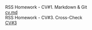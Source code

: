 RSS Homework - CV#1. Markdown & Git  
[cv.md](https://scake429.github.io/rsschool-cv/cv)  
RSS Homework - CV#3. Cross-Check  
[CV#3](https://scake429.github.io/rsschool-cv/)